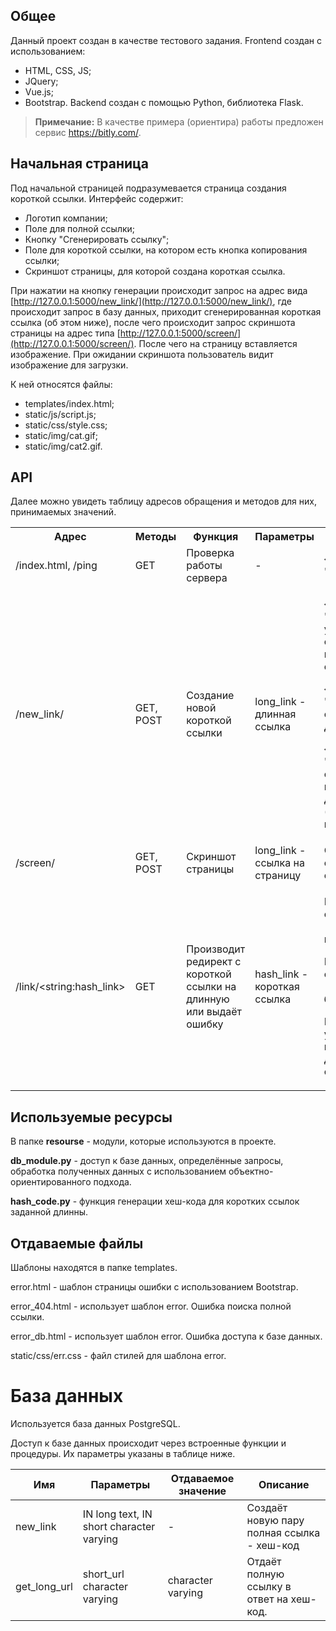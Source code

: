 ## Общее

Данный проект создан в качестве тестового задания. Frontend создан с использованием:

- HTML, CSS, JS;
- JQuery;
- Vue.js;
- Bootstrap. Backend создан с помощью Python, библиотека Flask.

> **Примечание:** В качестве примера (ориентира) работы предложен сервис https://bitly.com/.

## Начальная страница

Под начальной страницей подразумевается страница создания короткой ссылки. Интерфейс содержит:

- Логотип компании;
- Поле для полной ссылки;
- Кнопку "Сгенерировать ссылку";
- Поле для короткой ссылки, на котором есть кнопка копирования ссылки;
- Скриншот страницы, для которой создана короткая ссылка.

При нажатии на кнопку генерации происходит запрос на адрес вида [http://127.0.0.1:5000/new_link/](http://127.0.0.1:5000/new_link/), где происходит запрос в базу данных, приходит сгенерированная короткая ссылка (об этом ниже), после чего происходит запрос скриншота страницы на адрес типа [http://127.0.0.1:5000/screen/](http://127.0.0.1:5000/screen/). После чего на страницу вставляется изображение. При ожидании скриншота пользователь видит изображение для загрузки.

К ней относятся файлы:

* templates/index.html;
* static/js/script.js;
* static/css/style.css;
* static/img/cat.gif;
* static/img/cat2.gif.

## API

Далее можно увидеть таблицу адресов обращения и методов для них, принимаемых значений.

<table>
<tr>
<th>Адрес</th>
<th>Методы</th>
<th>Функция</th>
<th>Параметры</th>
<th>Ответ</th>
</tr>
<tr>
<td>/index.html, /ping</td>
<td>GET</td>
<td>Проверка работы сервера</td>
<td>

\-
</td>
<td>{"message": "ok"}</td>
</tr>
<tr>
<td>/new_link/</td>
<td>GET, POST</td>
<td>Создание новой короткой ссылки</td>
<td>long_link - длинная ссылка</td>
<td>

{"link": "ссылка"} - успешное создание, короткая ссылка

{"error": "database"} - ошибка базы данных

{"error": "data"} - ошибка приёма данных (параметры не указаны)
</td>
</tr>
<tr>
<td>/screen/</td>
<td>GET, POST</td>
<td>Скриншот страницы</td>
<td>long_link - ссылка на страницу</td>
<td>Отдаёт файл со скриншотом</td>
</tr>
<tr>
<td>

/link/\<string:hash_link\>
</td>
<td>GET</td>
<td>Производит редирект с короткой ссылки на длинную или выдаёт ошибку</td>
<td>hash_link - короткая ссылка</td>
<td>

Шаблон error_404.html - ссылка не найдена

Шаблон error_db.html - ошибка базы данных

Редирект - успешное нахождение длинной ссылки
</td>
</tr>
</table>


## **Используемые ресурсы**

В папке **resourse** - модули, которые используются в проекте. 

**db\_module.py** - доступ к базе данных, определённые запросы, обработка полученных данных с использованием объектно-ориентированного подхода. 

**hash\_code.py** - функция генерации хеш-кода для коротких ссылок заданной длинны. 

## Отдаваемые файлы

Шаблоны находятся в папке templates. 

error.html - шаблон страницы ошибки с использованием Bootstrap. 

error_404.html - использует шаблон error. Ошибка поиска полной ссылки. 

error_db.html - использует шаблон error. Ошибка доступа к базе данных. 

static/css/err.css - файл стилей для шаблона error. 

# База данных

Используется база данных PostgreSQL. 

Доступ к базе данных происходит через встроенные функции и процедуры. Их параметры указаны в таблице ниже. 

| Имя | Параметры | Отдаваемое значение | Описание |
|-----|-----------|---------------------|----------|
| new_link | IN long text, IN short character varying | \- | Создаёт новую пару полная ссылка  - хеш-код |
| get_long_url | short_url character varying | character varying | Отдаёт полную ссылку в ответ на хеш-код. |

